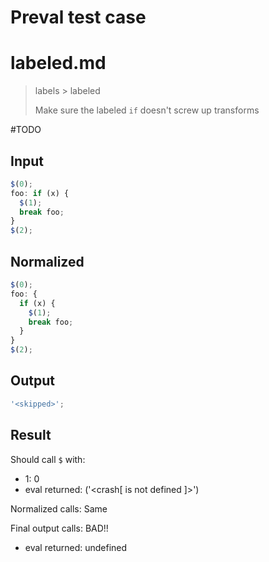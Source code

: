 # Preval test case

# labeled.md

> labels > labeled
>
> Make sure the labeled `if` doesn't screw up transforms

#TODO

## Input

`````js filename=intro
$(0);
foo: if (x) {
  $(1);
  break foo;
}
$(2);
`````

## Normalized

`````js filename=intro
$(0);
foo: {
  if (x) {
    $(1);
    break foo;
  }
}
$(2);
`````

## Output

`````js filename=intro
'<skipped>';
`````

## Result

Should call `$` with:
 - 1: 0
 - eval returned: ('<crash[ <ref> is not defined ]>')

Normalized calls: Same

Final output calls: BAD!!
 - eval returned: undefined
